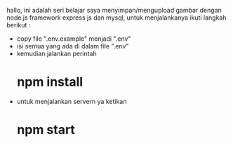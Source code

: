 hallo, ini adalah seri belajar saya menyimpan/mengupload gambar dengan node js framework express js dan mysql, untuk menjalankanya ikuti langkah berikut : 
- copy file ".env.example" menjadi ".env"
- isi semua yang ada di dalam file ".env"
- kemudian jalankan perintah
  # npm install
- untuk menjalankan servern ya ketikan
  # npm start
